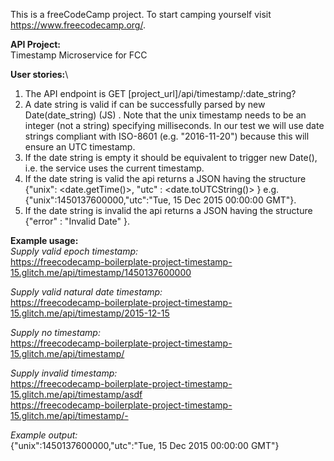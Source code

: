 This is a freeCodeCamp project. To start camping yourself visit https://www.freecodecamp.org/. 

**API Project:**\
Timestamp Microservice for FCC

**User stories:**\

1. The API endpoint is GET [project_url]/api/timestamp/:date_string?
2. A date string is valid if can be successfully parsed by new Date(date_string) (JS) . Note that the unix timestamp needs to be an integer (not a string) specifying milliseconds. In our test we will use date strings compliant with ISO-8601 (e.g. "2016-11-20") because this will ensure an UTC timestamp.
3. If the date string is empty it should be equivalent to trigger new Date(), i.e. the service uses the current timestamp.
4. If the date string is valid the api returns a JSON having the structure {"unix": <date.getTime()>, "utc" : <date.toUTCString()> } e.g. {"unix":1450137600000,"utc":"Tue, 15 Dec 2015 00:00:00 GMT"}.
5. If the date string is invalid the api returns a JSON having the structure 
{"error" : "Invalid Date" }.

**Example usage:**\
*Supply valid epoch timestamp:*\
https://freecodecamp-boilerplate-project-timestamp-15.glitch.me/api/timestamp/1450137600000

*Supply valid natural date timestamp:*\
https://freecodecamp-boilerplate-project-timestamp-15.glitch.me/api/timestamp/2015-12-15

*Supply no timestamp:*\
https://freecodecamp-boilerplate-project-timestamp-15.glitch.me/api/timestamp/

*Supply invalid timestamp:*\
https://freecodecamp-boilerplate-project-timestamp-15.glitch.me/api/timestamp/asdf \
https://freecodecamp-boilerplate-project-timestamp-15.glitch.me/api/timestamp/-

*Example output:*\
{"unix":1450137600000,"utc":"Tue, 15 Dec 2015 00:00:00 GMT"}
